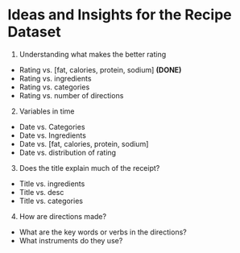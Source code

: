 # Ideas and Insights for the Recipe Dataset

1. Understanding what makes the better rating

* Rating vs. [fat, calories, protein, sodium] **(DONE)**
* Rating vs. ingredients
* Rating vs. categories
* Rating vs. number of directions

2. Variables in time

* Date vs. Categories
* Date vs. Ingredients
* Date vs. [fat, calories, protein, sodium]
* Date vs. distribution of rating

3. Does the title explain much of the receipt?

* Title vs. ingredients
* Title vs. desc
* Title vs. categories

4. How are directions made?

* What are the key words or verbs in the directions?
* What instruments do they use?




